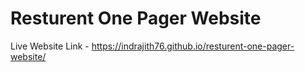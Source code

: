 # Resturent One Pager Website

Live Website Link - https://indrajith76.github.io/resturent-one-pager-website/